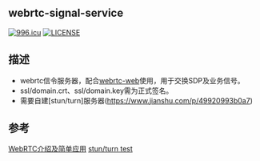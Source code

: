 webrtc-signal-service
---

[![996.icu](https://img.shields.io/badge/link-996.icu-red.svg)](https://996.icu) [![LICENSE](https://img.shields.io/badge/license-Anti%20996-blue.svg)](https://github.com/996icu/996.ICU/blob/master/LICENSE)

## 描述
* webrtc信令服务器，配合[webrtc-web](https://github.com/a631807682/webrtc-web)使用，用于交换SDP及业务信号。
* ssl/domain.crt、ssl/domain.key需为正式签名。
* 需要自建[stun/turn]服务器(https://www.jianshu.com/p/49920993b0a7)

## 参考
[WebRTC介绍及简单应用](https://www.cnblogs.com/vipzhou/p/7994927.html?tdsourcetag=s_pctim_aiomsg)
[stun/turn test](https://webrtc.github.io/samples/src/content/peerconnection/trickle-ice/)